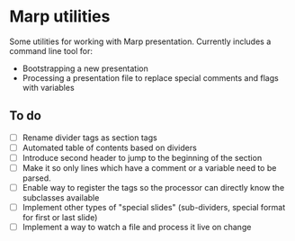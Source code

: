 # Marp utilities

Some utilities for working with Marp presentation. Currently includes a command line tool for:
- Bootstrapping a new presentation
- Processing a presentation file to replace special comments and flags with variables


## To do

- [ ] Rename divider tags as section tags
- [ ] Automated table of contents based on dividers
- [ ] Introduce second header to jump to the beginning of the section
- [ ] Make it so only lines which have a comment or a variable need to be parsed.
- [ ] Enable way to register the tags so the processor can directly know the subclasses available
- [ ] Implement other types of "special slides" (sub-dividers, special format for first or last slide)
- [ ] Implement a way to watch a file and process it live on change

